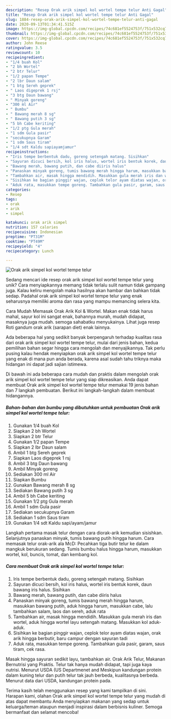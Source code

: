```yaml
---
description: "Resep Orak arik simpel kol wortel tempe telur Anti Gagal"
title: "Resep Orak arik simpel kol wortel tempe telur Anti Gagal"
slug: 1884-resep-orak-arik-simpel-kol-wortel-tempe-telur-anti-gagal
date: 2020-09-13T01:34:41.515Z
image: https://img-global.cpcdn.com/recipes/74c681ef5524753f/751x532cq70/orak-arik-simpel-kol-wortel-tempe-telur-foto-resep-utama.jpg
thumbnail: https://img-global.cpcdn.com/recipes/74c681ef5524753f/751x532cq70/orak-arik-simpel-kol-wortel-tempe-telur-foto-resep-utama.jpg
cover: https://img-global.cpcdn.com/recipes/74c681ef5524753f/751x532cq70/orak-arik-simpel-kol-wortel-tempe-telur-foto-resep-utama.jpg
author: John Reese
ratingvalue: 3.5
reviewcount: 10
recipeingredient:
- "1/4 buah Kol"
- "2 bh Wortel"
- "2 btr Telur"
- "1/2 papan Tempe"
- "2 lbr Daun salam"
- "1 btg Sereh geprek"
- " Laos digeprek 1 rsj"
- "3 btg Daun bawang"
- " Minyak goreng"
- "300 ml Air"
- " Bumbu"
- " Bawang merah 8 sg"
- " Bawang putih 3 sg"
- "5 bh Cabe keriting"
- "1/2 ptg Gula merah"
- "1 sdm Gula pasir"
- "secukupnya Garam"
- "1 sdm Saus tiram"
- "1/4 sdt Kaldu sapiayamjamur"
recipeinstructions:
- "Iris tempe berbentuk dadu, goreng setengah matang. Sisihkan"
- "Sayuran dicuci bersih, kol iris halus, wortel iris bentuk korek, daun bawang iris halus. Sisihkan"
- "Bawang merah, bawang putih, dan cabe diiris halus"
- "Panaskan minyak goreng, tumis bawang merah hingga harum, masukkan bawang putih, aduk hingga harum, masukkan cabe, lalu tambahkan salam, laos dan sereh, aduk rata"
- "Tambahkan air, masak hingga mendidih. Masukkan gula merah iris dan wortel, aduk hingga wortel layu setengah matang. Masukkan kol aduk-aduk."
- "Sisihkan ke bagian pinggir wajan, ceplok telor ayam diatas wajan, orak arik hingga berbutir, baru campur dengan sayuran tadi"
- "Aduk rata, masukkan tempe goreng. Tambahkan gula pasir, garam, saus tiram, cek rasa."
categories:
- Resep
tags:
- orak
- arik
- simpel

katakunci: orak arik simpel 
nutrition: 157 calories
recipecuisine: Indonesian
preptime: "PT31M"
cooktime: "PT49M"
recipeyield: "4"
recipecategory: Lunch

---
```



![Orak arik simpel kol wortel tempe telur](https://img-global.cpcdn.com/recipes/74c681ef5524753f/751x532cq70/orak-arik-simpel-kol-wortel-tempe-telur-foto-resep-utama.jpg)

Sedang mencari ide resep orak arik simpel kol wortel tempe telur yang unik? Cara menyiapkannya memang tidak terlalu sulit namun tidak gampang juga. Kalau keliru mengolah maka hasilnya akan hambar dan bahkan tidak sedap. Padahal orak arik simpel kol wortel tempe telur yang enak seharusnya memiliki aroma dan rasa yang mampu memancing selera kita.

Cara Mudah Memasak Orak Arik Kol &amp; Wortel. Makan enak tidak harus mahal, sayur kol ini sangat enak, bahannya murah, mudah didapat, masaknya juga mudah. semoga sahabatku menyukainya. Lihat juga resep Roti gandum orak arik (sarapan diet) enak lainnya.

Ada beberapa hal yang sedikit banyak berpengaruh terhadap kualitas rasa dari orak arik simpel kol wortel tempe telur, mulai dari jenis bahan, kedua pemilihan bahan segar hingga cara mengolah dan menyajikannya. Tak perlu pusing kalau hendak menyiapkan orak arik simpel kol wortel tempe telur yang enak di mana pun anda berada, karena asal sudah tahu triknya maka hidangan ini dapat jadi sajian istimewa.


Di bawah ini ada beberapa cara mudah dan praktis dalam mengolah orak arik simpel kol wortel tempe telur yang siap dikreasikan. Anda dapat membuat Orak arik simpel kol wortel tempe telur memakai 19 jenis bahan dan 7 langkah pembuatan. Berikut ini langkah-langkah dalam membuat hidangannya.

<!--inarticleads1-->

##### Bahan-bahan dan bumbu yang dibutuhkan untuk pembuatan Orak arik simpel kol wortel tempe telur:

1. Gunakan 1/4 buah Kol
1. Siapkan 2 bh Wortel
1. Siapkan 2 btr Telur
1. Gunakan 1/2 papan Tempe
1. Siapkan 2 lbr Daun salam
1. Ambil 1 btg Sereh geprek
1. Siapkan  Laos digeprek 1 rsj
1. Ambil 3 btg Daun bawang
1. Ambil  Minyak goreng
1. Sediakan 300 ml Air
1. Siapkan  Bumbu
1. Gunakan  Bawang merah 8 sg
1. Sediakan  Bawang putih 3 sg
1. Ambil 5 bh Cabe keriting
1. Gunakan 1/2 ptg Gula merah
1. Ambil 1 sdm Gula pasir
1. Sediakan secukupnya Garam
1. Sediakan 1 sdm Saus tiram
1. Gunakan 1/4 sdt Kaldu sapi/ayam/jamur


Langkah pertama masak telur dengan cara diorak-arik kemudian sisishkan. Selanjutnya panaskan minyak, tumis bawang putih hingga harum. Cara memasak telur orak-arik ala McD: Pecahkan tiga butir telur ke dalam mangkuk berukuran sedang. Tumis bumbu halus hingga harum, masukkan wortel, kol, buncis, tomat, dan kembang kol. 

<!--inarticleads2-->

##### Cara membuat Orak arik simpel kol wortel tempe telur:

1. Iris tempe berbentuk dadu, goreng setengah matang. Sisihkan
1. Sayuran dicuci bersih, kol iris halus, wortel iris bentuk korek, daun bawang iris halus. Sisihkan
1. Bawang merah, bawang putih, dan cabe diiris halus
1. Panaskan minyak goreng, tumis bawang merah hingga harum, masukkan bawang putih, aduk hingga harum, masukkan cabe, lalu tambahkan salam, laos dan sereh, aduk rata
1. Tambahkan air, masak hingga mendidih. Masukkan gula merah iris dan wortel, aduk hingga wortel layu setengah matang. Masukkan kol aduk-aduk.
1. Sisihkan ke bagian pinggir wajan, ceplok telor ayam diatas wajan, orak arik hingga berbutir, baru campur dengan sayuran tadi
1. Aduk rata, masukkan tempe goreng. Tambahkan gula pasir, garam, saus tiram, cek rasa.


Masak hingga sayuran sedikit layu, tambahkan air. Orak Arik Telur, Makanan Bernutrisi yang Praktis. Telur tak hanya mudah didapat, tapi juga kaya nutrisi. Menurut USDA (US Departmenet and Meskipun kandungan protein dalam kuning telur dan putih telur tak jauh berbeda, kualitasnya berbeda. Menurut data dari USDA, kandungan protein pada. 

Terima kasih telah menggunakan resep yang kami tampilkan di sini. Harapan kami, olahan Orak arik simpel kol wortel tempe telur yang mudah di atas dapat membantu Anda menyiapkan makanan yang sedap untuk keluarga/teman ataupun menjadi inspirasi dalam berbisnis kuliner. Semoga bermanfaat dan selamat mencoba!
